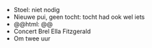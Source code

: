 - Stoel: niet nodig
- Nieuwe pui, geen tocht: tocht had ook wel iets
- @@html: @@
- Concert Brel Ella Fitzgerald
- Om twee uur